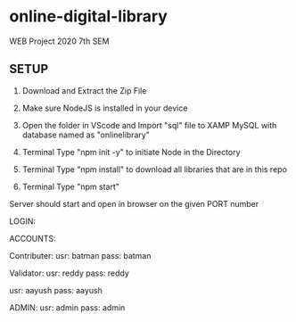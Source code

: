 # online-digital-library
WEB Project 2020 7th SEM



## SETUP

1. Download and Extract the Zip File

2. Make sure NodeJS is installed in your device

3. Open the folder in VScode and Import "sql" file to XAMP MySQL with database named as "onlinelibrary"

4. Terminal Type "npm init -y" to initiate Node in the Directory

5. Terminal Type "npm install" to download all libraries that are in this repo

6. Terminal Type "npm start"

Server should start and open in browser on the given PORT number

LOGIN:

ACCOUNTS:

Contributer:
usr: batman
pass: batman

Validator:
usr: reddy
pass: reddy

usr: aayush
pass: aayush

ADMIN:
usr: admin
pass: admin
